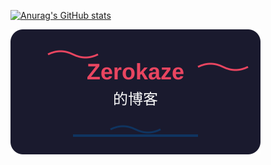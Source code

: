[![Anurag's GitHub stats](https://github-readme-stats.vercel.app/api?username=hashcowuwu)](https://github.com/anuraghazra/github-readme-stats)

[![Top Langs](https://raw.githubusercontent.com/hashcowuwu/hashcowuwu/main/svg.svg)](https://hashcowuwu.github.io/zerokaze_blog_sveltekit/)